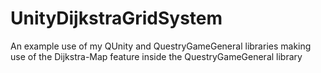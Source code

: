 # UnityDijkstraGridSystem
An example use of my QUnity and QuestryGameGeneral libraries making use of the Dijkstra-Map feature inside the QuestryGameGeneral library
